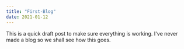 ```yaml
---
title: "First-Blog"
date: 2021-01-12
---
```


This is a quick draft post to make sure everything is working. I've never made a blog so we shall see how this goes.
